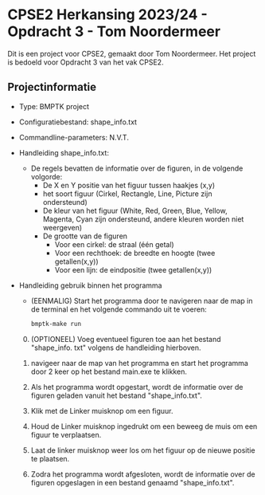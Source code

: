 # CPSE2 Herkansing 2023/24 - Opdracht 3 - Tom Noordermeer

Dit is een project voor CPSE2, gemaakt door Tom Noordermeer. Het project is bedoeld voor Opdracht 3 van het vak CPSE2.

## Projectinformatie

- Type: BMPTK project
- Configuratiebestand: shape_info.txt
- Commandline-parameters: N.V.T.
- Handleiding shape_info.txt: 
  - De regels bevatten de informatie over de figuren, in de volgende volgorde:
    - De X en Y positie van het figuur tussen haakjes (x,y)
    - het soort figuur (Cirkel, Rectangle, Line, Picture zijn ondersteund)
    - De kleur van het figuur (White, Red, Green, Blue, Yellow, Magenta, Cyan zijn ondersteund, andere kleuren worden niet weergeven)
    - De grootte van de figuren 
        - Voor een cirkel: de straal (één getal)
        - Voor een rechthoek: de breedte en hoogte (twee getallen(x,y))
        - Voor een lijn: de eindpositie (twee getallen(x,y))
- Handleiding gebruik binnen het programma

    - (EENMALIG) Start het programma door te navigeren naar de map in de terminal en het volgende commando uit te voeren:
        ```bash
        bmptk-make run
        ```
    0.  (OPTIONEEL) Voeg eventueel figuren toe aan het bestand "shape_info. txt" volgens de handleiding hierboven.

    1. navigeer naar de map van het programma en start het programma door 2 keer op het bestand main.exe te klikken.
    2. Als het programma wordt opgestart, wordt de informatie over de figuren geladen vanuit het bestand "shape_info.txt".
    3. Klik met de Linker muisknop om een figuur.
    4. Houd de Linker muisknop ingedrukt om een beweeg de muis om een figuur te verplaatsen.
    5. Laat de linker muisknop weer los om het figuur op de nieuwe positie te plaatsen.
    6. Zodra het programma wordt afgesloten, wordt de informatie over de figuren opgeslagen in een bestand genaamd "shape_info.txt".